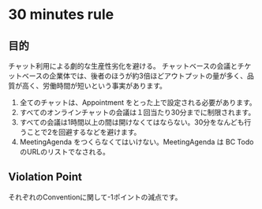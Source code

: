 30 minutes rule
=================================================================
目的
-----------------------------------------------------------------
チャット利用による劇的な生産性劣化を避ける。
チャットベースの会議とチケットベースの企業体では、後者のほうが約3倍ほどアウトプットの量が多く、品質が高く、労働時間が短いという事実があります。

1. 全てのチャットは、Appointment をとった上で設定される必要があります。
2. すべてのオンラインチャットの会議は１回当たり30分までに制限されます。
3. すべての会議は1時間以上の間は開けなくてはならない。30分をなんども行うことで2を回避するなどを避けます。
4. MeetingAgenda をつくらなくてはいけない。MeetingAgenda は BC TodoのURLのリストでなされる。

Violation Point 
-----------------------------------------------------------------
それぞれのConventionに関して-1ポイントの減点です。


